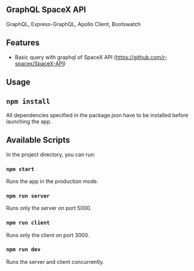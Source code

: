 ## GraphQL SpaceX API

GraphQL, Express-GraphQL, Apollo Client, Bootswatch

## Features
- Basic query with graphql of SpaceX API (https://github.com/r-spacex/SpaceX-API)

## Usage

## `npm install`

All dependencies specified in the package.json have to be installed before launching the app.

## Available Scripts

In the project directory, you can run:

### `npm start`

Runs the app in the production mode.

### `npm run server`

Runs only the server on port 5000.

### `npm run client`

Runs only the client on port 3000.

### `npm run dev`

Runs the server and client concurrently.

